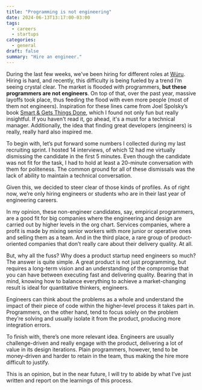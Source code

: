 ```yaml
---
title: "Programming is not engineering"
date: 2024-06-13T13:17:00-03:00
tags:
  - careers
  - startups
categories:
  - general
draft: false
summary: "Hire an engineer."
---
```


During the last few weeks, we've been hiring for different roles at [Wúru](https://wuru.ai). Hiring is hard, and recently, this difficulty is being fueled by a trend I’m seeing crystal clear. The market is flooded with programmers, **but these programmers are not engineers**. On top of that, over the past year, massive layoffs took place, thus feeding the flood with even more people (most of them not engineers). Inspiration for these lines came from Joel Spolsky’s book [Smart & Gets Things Done](https://www.amazon.com/-/es/Avram-Joel-Spolsky-ebook/dp/B0CJ4DRMKW/ref=pd_ci_mcx_mh_mcx_views_0?pd_rd_w=8Vkvd&content-id=amzn1.sym.352fa4e9-2aa8-47c3-b5ac-8a90ddbece20%3Aamzn1.symc.40e6a10e-cbc4-4fa5-81e3-4435ff64d03b&pf_rd_p=352fa4e9-2aa8-47c3-b5ac-8a90ddbece20&pf_rd_r=9TAHQS40N4SVC3ZE7BTB&pd_rd_wg=XAgSX&pd_rd_r=a46d0750-2716-4d9b-a07c-77c7bad539c4&pd_rd_i=B0CJ4DRMKW), which I found not only fun but really insightful. If you haven't read it, go ahead, it's a must for a technical manager. Additionally, the idea that finding great developers (engineers) is really, really hard also inspired me.

To begin with, let’s put forward some numbers I collected during my last recruiting sprint. I hosted 14 interviews, of which 12 had me virtually dismissing the candidate in the first 5 minutes. Even though the candidate was not fit for the task, I had to hold at least a 20-minute conversation with them for politeness. The common ground for all of these dismissals was the lack of ability to maintain a technical conversation.

Given this, we decided to steer clear of those kinds of profiles. As of right now, we’re only hiring engineers or students who are in their last year of engineering careers.

In my opinion, these non-engineer candidates, say, empirical programmers, are a good fit for big companies where the engineering and design are carried out by higher levels in the org chart. Services companies, where a profit is made by mixing senior workers with more junior or operative ones and selling them as a team. And in the third place, a rare group of product-oriented companies that don’t really care about their delivery quality. At all.

But, why all the fuss? Why does a product startup need engineers so much? The answer is quite simple. A great product is not just programming, but requires a long-term vision and an understanding of the compromise that you can have between executing fast and delivering quality. Bearing that in mind, knowing how to balance everything to achieve a market-changing result is ideal for quantitative thinkers, engineers.

Engineers can think about the problems as a whole and understand the impact of their piece of code within the higher-level process it takes part in. Programmers, on the other hand, tend to focus solely on the problem they’re solving and usually isolate it from the product, producing more integration errors.

To finish with, there’s one more relevant idea. Engineers are usually challenge-driven and really engage with the product, delivering a lot of value in its design iterations. Plain programmers, however, tend to be money-driven and harder to retain in the team, thus making the hire more difficult to justify.

This is an opinion, but in the near future, I will try to abide by what I’ve just written and report on the learnings of this process.
